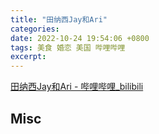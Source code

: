 ```yaml
---
title: "田纳西Jay和Ari"
categories: 
date: 2022-10-24 19:54:06 +0800
tags: 美食 婚恋 美国 哔哩哔哩
excerpt: 
---
```


[田纳西Jay和Ari - 哔哩哔哩_bilibili](https://space.bilibili.com/552024939)










## Misc



